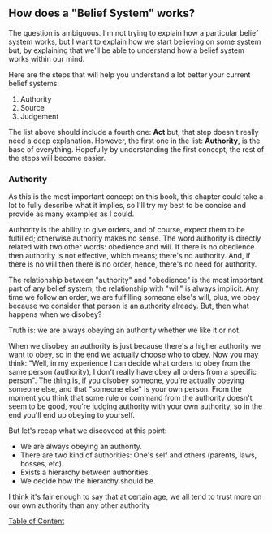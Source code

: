 ## How does a "Belief System" works?

The question is ambiguous. I'm not trying to explain how a particular belief system works, but I want to explain how we start believing on some system but, by explaining that we'll be able to understand how a belief system works within our mind.

Here are the steps that will help you understand a lot better your current belief systems:
  1. Authority
  2. Source
  3. Judgement

The list above should include a fourth one: **Act** but, that step doesn't really need a deep explanation. However, the first one in the list: **Authority**, is the base of everything. Hopefully by understanding the first concept, the rest of the steps will become easier.

### Authority

As this is the most important concept on this book, this chapter could take a lot to fully describe what it implies, so I'll try my best to be concise and provide as many examples as I could.

Authority is the ability to give orders, and of course, expect them to be fulfilled; otherwise authority makes no sense. The word authority is directly related with two other words: obedience and will. If there is no obedience then authority is not effective, which means; there's no authority. And, if there is no will then there is no order, hence, there's no need for authority.

The relationship between "authority" and "obedience" is the most important part of any belief system, the relationship with "will" is always implicit. Any time we follow an order, we are fulfilling someone else's will, plus, we obey because we consider that person is an authority already. But, then what happens when we disobey?

Truth is: we are always obeying an authority whether we like it or not.

When we disobey an authority is just because there's a higher authority we want to obey, so in the end we actually choose who to obey. Now you may think: "Well, in my experience I can decide what orders to obey from the same person (authority), I don't really have obey all orders from a specific person". The thing is, if you disobey someone, you're actually obeying someone else, and that "someone else" is your own person. From the moment you think that some rule or command from the authority doesn't seem to be good, you're judging authority with your own authority, so in the end you'll end up obeying to yourself.

But let's recap what we discoveed at this point:
  * We are always obeying an authority.
  * There are two kind of authorities: One's self and others (parents, laws, bosses, etc).
  * Exists a hierarchy between authorities.
  * We decide how the hierarchy should be.

I think it's fair enough to say that at certain age, we all tend to trust more on our own authority than any other authority

[Table of Content](../readme.md#table-of-content)
